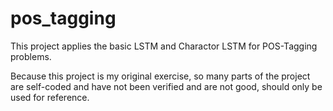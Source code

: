 # pos_tagging

This project applies the basic LSTM and Charactor LSTM for POS-Tagging problems.

Because this project is my original exercise, so many parts of the project are self-coded and have not been verified and are not good, should only be used for reference.
